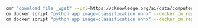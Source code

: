 ﻿```bash
cmr "download file _wget" --url=https://cKnowledge.org/ai/data/computer_mouse.jpg --verify=no --env.CM_DOWNLOAD_CHECKSUM=45ae5c940233892c2f860efdf0b66e7e
cm docker script "python app image-classification onnx" --docker_cm_repo=ctuning@mlcommons-ck --env.CM_IMAGE=computer_mouse.jpg
cm docker script "python app image-classification onnx" --docker_cm_repo=ctuning@mlcommons-ck --input=computer_mouse.jpg
```
